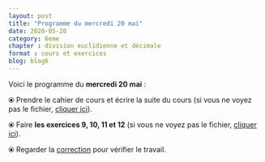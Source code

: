 ```yaml
---
layout: post
title: "Programme du mercredi 20 mai"
date: 2020-05-20
category: 6eme
chapter : division euclidienne et décimale
format : cours et exercices
blog: blog6
---
```


Voici le programme du <b>mercredi 20 mai</b> :

⦿ Prendre le cahier de cours et écrire la suite du cours (si vous ne voyez pas le fichier, <a href="/cours/6eme/6eme_chapitre_8_division_2.pdf">cliquer ici</a>).

<object data="/cours/6eme/6eme_chapitre_8_division_2.pdf" width="100%" height="500" type='application/pdf'></object>

⦿ Faire <strong>les exercices 9, 10, 11 et 12</strong> (si vous ne voyez pas le fichier, <a href="/exercices/6eme/6eme_exercices_mercredi_20_mai_2020.pdf">cliquer ici</a>).

<object data="/exercices/6eme/6eme_exercices_mercredi_20_mai_2020.pdf" width="100%" height="500" type='application/pdf'></object>

⦿ Regarder la <a class="correction" href="/exercices/6eme/6eme_exercices_mercredi_20_mai_2020_corrections_v2.pdf">correction</a> pour vérifier le travail.
 
